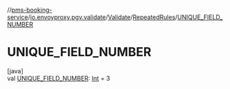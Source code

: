 //[pms-booking-service](../../../../index.md)/[io.envoyproxy.pgv.validate](../../index.md)/[Validate](../index.md)/[RepeatedRules](index.md)/[UNIQUE_FIELD_NUMBER](-u-n-i-q-u-e_-f-i-e-l-d_-n-u-m-b-e-r.md)

# UNIQUE_FIELD_NUMBER

[java]\
val [UNIQUE_FIELD_NUMBER](-u-n-i-q-u-e_-f-i-e-l-d_-n-u-m-b-e-r.md): [Int](https://kotlinlang.org/api/core/kotlin-stdlib/kotlin/-int/index.html) = 3